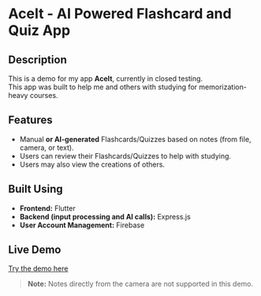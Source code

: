 # AceIt - AI Powered Flashcard and Quiz App

## Description
This is a demo for my app **AceIt**, currently in closed testing.  
This app was built to help me and others with studying for memorization-heavy courses.

## Features
- Manual **or AI-generated** Flashcards/Quizzes based on notes (from file, camera, or text).  
- Users can review their Flashcards/Quizzes to help with studying.  
- Users may also view the creations of others.

## Built Using
- **Frontend:** Flutter  
- **Backend (input processing and AI calls):** Express.js  
- **User Account Management:** Firebase

## Live Demo
[Try the demo here](<[Link](https://josh-needs-help.github.io/AceIt-Demo/)>)  

> **Note:** Notes directly from the camera are not supported in this demo.
